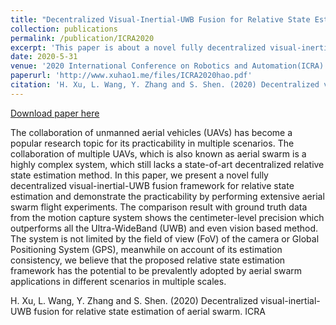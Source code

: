 ```yaml
---
title: "Decentralized Visual-Inertial-UWB Fusion for Relative State Estimation of Aerial Swarm"
collection: publications
permalink: /publication/ICRA2020
excerpt: 'This paper is about a novel fully decentralized visual-inertial-UWB fusion framework for relative state estimation and demonstrate the practicability by performing extensive aerial swarm flight experiments.'
date: 2020-5-31
venue: '2020 International Conference on Robotics and Automation(ICRA) 2020'
paperurl: 'http://www.xuhao1.me/files/ICRA2020hao.pdf'
citation: 'H. Xu, L. Wang, Y. Zhang and S. Shen. (2020) Decentralized visual-inertial-UWB fusion for relative state estimation of aerial swarm. ICRA'
---
```


[Download paper here](http://www.xuhao1.me/files/ICRA2020hao.pdf)

The collaboration of unmanned aerial vehicles (UAVs) has become a popular research topic for its practicability in multiple scenarios. The collaboration of multiple UAVs, which is also known as aerial swarm is a highly complex system, which still lacks a state-of-art decentralized relative state estimation method. In this paper, we present a novel fully decentralized visual-inertial-UWB fusion framework for relative state estimation and demonstrate the practicability by performing extensive aerial swarm flight experiments. The comparison result with ground truth data from the motion capture system shows the centimeter-level precision which outperforms all the Ultra-WideBand (UWB) and even vision based method. The system is not limited by the field of view (FoV) of the camera or Global Positioning System (GPS), meanwhile on account of its estimation consistency, we believe that the proposed relative state estimation framework has the potential to be prevalently adopted by aerial swarm applications in different scenarios in multiple scales.

H. Xu, L. Wang, Y. Zhang and S. Shen. (2020) Decentralized visual-inertial-UWB fusion for relative state estimation of aerial swarm. ICRA